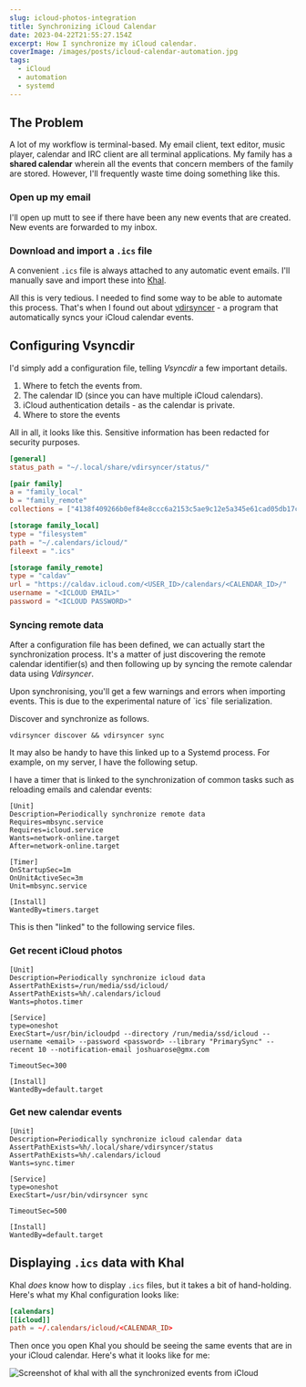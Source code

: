 ```yaml
---
slug: icloud-photos-integration
title: Synchronizing iCloud Calendar
date: 2023-04-22T21:55:27.154Z
excerpt: How I synchronize my iCloud calendar.
coverImage: /images/posts/icloud-calendar-automation.jpg
tags:
  - iCloud
  - automation
  - systemd
---
```


<script>
  import Callout from "$lib/components/molecules/Callout.svelte";
  import CodeBlock from "$lib/components/molecules/CodeBlock.svelte";
  import Image from "$lib/components/atoms/Image.svelte";
</script>

## The Problem

A lot of my workflow is terminal-based. My email client, text editor, music
player, calendar and IRC client are all terminal applications. My family has a
**shared calendar** wherein all the events that concern members of the family
are stored. However, I'll frequently waste time doing something like this.

### Open up my email

I'll open up mutt to see if there have been any new events that are created.
New events are forwarded to my inbox.

### Download and import a `.ics` file

A convenient `.ics` file is always attached to any automatic event emails. I'll
manually save and import these into [Khal](https://lostpackets.de/khal/).



All this is very tedious. I needed to find some way to be able to automate this
process. That's when I found out about
[vdirsyncer](https://github.com/pimutils/vdirsyncer) - a program that
automatically syncs your iCloud calendar events.

## Configuring Vsyncdir

I'd simply add a configuration file, telling *Vsyncdir* a few important details.

 1. Where to fetch the events from.
 2. The calendar ID (since you can have multiple iCloud calendars).
 3. iCloud authentication details - as the calendar is private.
 4. Where to store the events

All in all, it looks like this. Sensitive information has been redacted for security purposes.

<CodeBlock lang="conf" filename="~/.config/vdirsyncer/config">

```toml
[general]
status_path = "~/.local/share/vdirsyncer/status/"

[pair family]
a = "family_local"
b = "family_remote"
collections = ["4138f409266b0ef84e8ccc6a2153c5ae9c12e5a345e61cad05db17cc05430a3a"]

[storage family_local]
type = "filesystem"
path = "~/.calendars/icloud/"
fileext = ".ics"

[storage family_remote]
type = "caldav"
url = "https://caldav.icloud.com/<USER_ID>/calendars/<CALENDAR_ID>/"
username = "<ICLOUD EMAIL>"
password = "<ICLOUD PASSWORD>"
```

</CodeBlock>

### Syncing remote data

After a configuration file has been defined, we can actually start the
synchronization process. It's a matter of just discovering the remote calendar
identifier(s) and then following up by syncing the remote calendar data using
*Vdirsyncer*.

<Callout type="warning">
  Upon synchronising, you'll get a few warnings and errors when importing
  events. This is due to the experimental nature of `ics` file serialization.
</Callout>

Discover and synchronize as follows.

<CodeBlock lang="sh">

```
vdirsyncer discover && vdirsyncer sync
```

</CodeBlock>

It may also be handy to have this linked up to a Systemd process. For example,
on my server, I have the following setup.

I have a timer that is linked to the synchronization of common tasks such as
reloading emails and calendar events:


<CodeBlock lang="systemd" filename="~/.config/systemd/user/sync.timer">

```systemd
[Unit] 
Description=Periodically synchronize remote data 
Requires=mbsync.service 
Requires=icloud.service 
Wants=network-online.target 
After=network-online.target 

[Timer] 
OnStartupSec=1m 
OnUnitActiveSec=3m 
Unit=mbsync.service 

[Install] 
WantedBy=timers.target 
```

</CodeBlock>

This is then "linked" to the following service files.

### Get recent iCloud photos

<CodeBlock lang="systemd" filename="~/.config/systemd/user/photos.service">

```systemd
[Unit]
Description=Periodically synchronize icloud data
AssertPathExists=/run/media/ssd/icloud/
AssertPathExists=%h/.calendars/icloud
Wants=photos.timer

[Service]
type=oneshot
ExecStart=/usr/bin/icloudpd --directory /run/media/ssd/icloud --username <email> --password <password> --library "PrimarySync" --recent 10 --notification-email joshuarose@gmx.com

TimeoutSec=300

[Install]
WantedBy=default.target
```

</CodeBlock>

### Get new calendar events

<CodeBlock lang="systemd" filename="~/.config/systemd/user/calendar.service">

```systemd
[Unit]
Description=Periodically synchronize icloud calendar data
AssertPathExists=%h/.local/share/vdirsyncer/status
AssertPathExists=%h/.calendars/icloud
Wants=sync.timer

[Service]
type=oneshot
ExecStart=/usr/bin/vdirsyncer sync

TimeoutSec=500

[Install]
WantedBy=default.target
```

</CodeBlock>


## Displaying `.ics` data with Khal

Khal *does* know how to display `.ics` files, but it takes a bit of
hand-holding. Here's what my Khal configuration looks like:

<CodeBlock lang="conf" filename="~/.config/khal/config">

  ```toml
  [calendars]
  [[icloud]]
  path = ~/.calendars/icloud/<CALENDAR_ID>
  ```
</CodeBlock>

Then once you open Khal you should be seeing the same events that are in your
iCloud calendar. Here's what it looks like for me:

<Image fullBleed src="/images/khal-screenshot.png" alt="Screenshot of khal with all the synchronized events from iCloud" />
